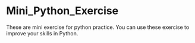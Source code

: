 # Mini_Python_Exercise
These are mini exercise for python practice. You can use these exercise to improve your skills in Python.
